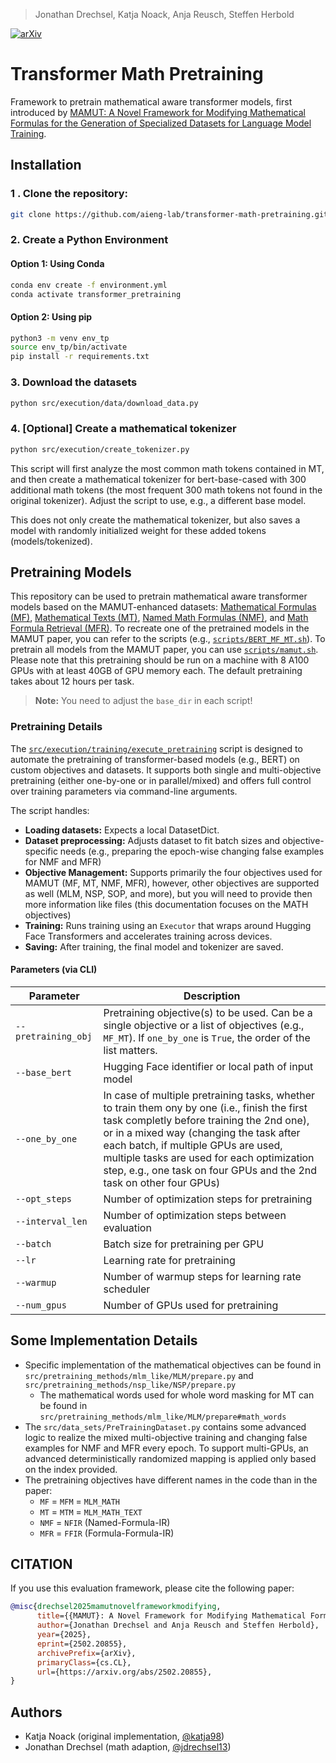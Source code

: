 > Jonathan Drechsel, Katja Noack, Anja Reusch, Steffen Herbold

[![arXiv](https://img.shields.io/badge/arXiv-2502.20855-B31B1B.svg)](https://arxiv.org/abs/2502.20855)

# Transformer Math Pretraining

Framework to pretrain mathematical aware transformer models, first introduced by [MAMUT: A Novel Framework for Modifying Mathematical Formulas for the Generation of Specialized Datasets for Language Model Training](https://github.com/aieng-lab/math-mutator).

## Installation

### 1 . Clone the repository:
```bash
git clone https://github.com/aieng-lab/transformer-math-pretraining.git
```

### 2. Create a Python Environment

#### Option 1: Using Conda
```bash
conda env create -f environment.yml
conda activate transformer_pretraining
```

#### Option 2: Using pip
```bash
python3 -m venv env_tp
source env_tp/bin/activate
pip install -r requirements.txt
```

### 3. Download the datasets
```bash
python src/execution/data/download_data.py
```


### 4. [Optional] Create a mathematical tokenizer
```bash
python src/execution/create_tokenizer.py
```
This script will first analyze the most common math tokens contained in MT, and then create a mathematical tokenizer for bert-base-cased with 300 additional math tokens (the most frequent 300 math tokens not found in the original tokenizer). Adjust the script to use, e.g., a different base model.

This does not only create the mathematical tokenizer, but also saves a model with randomly initialized weight for these added tokens (models/tokenized). 

## Pretraining Models

This repository can be used to pretrain mathematical aware transformer models based on the MAMUT-enhanced datasets: [Mathematical Formulas (MF)](https://huggingface.co/datasets/ddrg/math_formulas), [Mathematical Texts (MT)](https://huggingface.co/datasets/ddrg/math_text), [Named Math Formulas (NMF)](https://huggingface.co/datasets/ddrg/named_math_formulas), and [Math Formula Retrieval (MFR)](https://huggingface.co/datasets/ddrg/math_formula_retrieval).
To recreate one of the pretrained models in the MAMUT paper, you can refer to the scripts (e.g., [`scripts/BERT_MF_MT.sh`](scripts/Bert_MF_MT.sh)). To pretrain all models from the MAMUT paper, you can use [`scripts/mamut.sh`](scripts/mamut.sh).
Please note that this pretraining should be run on a machine with 8 A100 GPUs with at least 40GB of GPU memory each. The default pretraining takes about 12 hours per task.

> **Note:** You need to adjust the `base_dir` in each script!

### Pretraining Details
The [`src/execution/training/execute_pretraining`](src/execution/training/execute_pretraining.py) script is designed to automate the pretraining of transformer-based models (e.g., BERT) on custom objectives and datasets. It supports both single and multi-objective pretraining (either one-by-one or in parallel/mixed) and offers full control over training parameters via command-line arguments.

The script handles: 

- **Loading datasets:** Expects a local DatasetDict.
- **Dataset preprocessing:** Adjusts dataset to fit batch sizes and objective-specific needs (e.g., preparing the epoch-wise changing false examples for NMF and MFR)
- **Objective Management:** Supports primarily the four objectives used for MAMUT (MF, MT, NMF, MFR), however, other objectives are supported as well (MLM, NSP, SOP, and more), but you will need to provide then more information like files (this documentation focuses on the MATH objectives)
- **Training:** Runs training using an `Executor` that wraps around Hugging Face Transformers and accelerates training across devices.
- **Saving:** After training, the final model and tokenizer are saved.

#### Parameters (via CLI)

Parameter | Description
---------|------------
`--pretraining_obj` | Pretraining objective(s) to be used. Can be a single objective or a list of objectives (e.g., `MF_MT`). If `one_by_one` is `True`, the order of the list matters.
`--base_bert` | Hugging Face identifier or local path of input model
`--one_by_one` | In case of multiple pretraining tasks, whether to train them ony by one (i.e., finish the first task completly before training the 2nd one), or in a mixed way (changing the task after each batch, if multiple GPUs are used, multiple tasks are used for each optimization step, e.g., one task on four GPUs and the 2nd task on other four GPUs)
`--opt_steps` | Number of optimization steps for pretraining
`--interval_len` | Number of optimization steps between evaluation
`--batch` | Batch size for pretraining per GPU
`--lr` | Learning rate for pretraining
`--warmup` | Number of warmup steps for learning rate scheduler
`--num_gpus` | Number of GPUs used for pretraining


## Some Implementation Details

- Specific implementation of the mathematical objectives can be found in `src/pretraining_methods/mlm_like/MLM/prepare.py` and `src/pretraining_methods/nsp_like/NSP/prepare.py`
  - The mathematical words used for whole word masking for MT can be found in `src/pretraining_methods/mlm_like/MLM/prepare#math_words`
- The `src/data_sets/PreTrainingDataset.py` contains some advanced logic to realize the mixed multi-objective training and changing false examples for NMF and MFR every epoch. To support multi-GPUs, an advanced deterministically randomized mapping is applied only based on the index provided.
- The pretraining objectives have different names in the code than in the paper:
  - `MF` = `MFM` = `MLM_MATH`
  - `MT` = `MTM` = `MLM_MATH_TEXT`
  - `NMF` = `NFIR` (Named-Formula-IR)
  - `MFR` = `FFIR` (Formula-Formula-IR)


## CITATION
If you use this evaluation framework, please cite the following paper:
```bibtex
@misc{drechsel2025mamutnovelframeworkmodifying,
      title={{MAMUT}: A Novel Framework for Modifying Mathematical Formulas for the Generation of Specialized Datasets for Language Model Training}, 
      author={Jonathan Drechsel and Anja Reusch and Steffen Herbold},
      year={2025},
      eprint={2502.20855},
      archivePrefix={arXiv},
      primaryClass={cs.CL},
      url={https://arxiv.org/abs/2502.20855}, 
}
```

## Authors
- Katja Noack (original implementation, [@katja98](https://github.com/katja98))
- Jonathan Drechsel (math adaption, [@jdrechsel13](https://github.com/jdrechsel13))